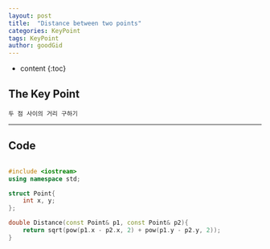 ```yaml
---
layout: post
title:  "Distance between two points"
categories: KeyPoint
tags: KeyPoint
author: goodGid
---
```

* content
{:toc}


## The Key Point

    두 점 사이의 거리 구하기

---

## Code

``` cpp

#include <iostream>
using namespace std;

struct Point{
    int x, y;
};

double Distance(const Point& p1, const Point& p2){
    return sqrt(pow(p1.x - p2.x, 2) + pow(p1.y - p2.y, 2));
}

```
